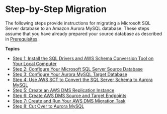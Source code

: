 # Step\-by\-Step Migration<a name="chap-sqlserver2aurora.steps"></a>

The following steps provide instructions for migrating a Microsoft SQL Server database to an Amazon Aurora MySQL database\. These steps assume that you have already prepared your source database as described in [Prerequisites](chap-sqlserver2aurora.prerequisites.md)\.

**Topics**
+ [Step 1: Install the SQL Drivers and AWS Schema Conversion Tool on Your Local Computer](chap-sqlserver2aurora.steps.installsct.md)
+ [Step 2: Configure Your Microsoft SQL Server Source Database](chap-sqlserver2aurora.steps.configuresqlserver.md)
+ [Step 3: Configure Your Aurora MySQL Target Database](chap-sqlserver2aurora.steps.configureaurora.md)
+ [Step 4: Use AWS SCT to Convert the SQL Server Schema to Aurora MySQL](chap-sqlserver2aurora.steps.convertschema.md)
+ [Step 5: Create an AWS DMS Replication Instance](chap-sqlserver2aurora.steps.createreplicationinstance.md)
+ [Step 6: Create AWS DMS Source and Target Endpoints](chap-sqlserver2aurora.steps.createsourcetargetendpoints.md)
+ [Step 7: Create and Run Your AWS DMS Migration Task](chap-sqlserver2aurora.steps.createmigrationtask.md)
+ [Step 8: Cut Over to Aurora MySQL](chap-sqlserver2aurora.steps.cutover.md)